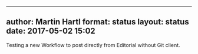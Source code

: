 ---
author: Martin Hartl
format: status
layout: status
date: 2017-05-02 15:02
--
Testing a new Workflow to post directly from Editorial without Git client.

